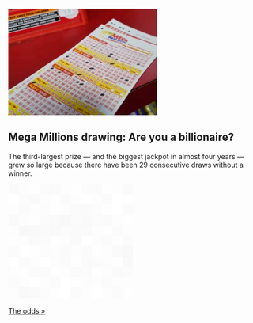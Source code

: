 
![Mega Millions drawing: Are you a billionaire?](./20220730115903.png)
## Mega Millions drawing: Are you a billionaire?

The third-largest prize — and the biggest jackpot in almost four years — grew so large because there have been 29 consecutive draws without a winner.

![pic](../square_bg.png)

[The odds »](https://www.yahoo.com/news/drawing-nears-1-1-billion-035151169.html)
